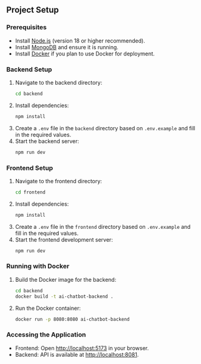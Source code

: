 ## Project Setup

### Prerequisites
- Install [Node.js](https://nodejs.org/) (version 18 or higher recommended).
- Install [MongoDB](https://www.mongodb.com/try/download/community) and ensure it is running.
- Install [Docker](https://www.docker.com/) if you plan to use Docker for deployment.

### Backend Setup
1. Navigate to the backend directory:
   ```bash
   cd backend
   ```
2. Install dependencies:
   ```bash
   npm install
   ```
3. Create a `.env` file in the `backend` directory based on `.env.example` and fill in the required values.
4. Start the backend server:
   ```bash
   npm run dev
   ```

### Frontend Setup
1. Navigate to the frontend directory:
   ```bash
   cd frontend
   ```
2. Install dependencies:
   ```bash
   npm install
   ```
3. Create a `.env` file in the `frontend` directory based on `.env.example` and fill in the required values.
4. Start the frontend development server:
   ```bash
   npm run dev
   ```

### Running with Docker
1. Build the Docker image for the backend:
   ```bash
   cd backend
   docker build -t ai-chatbot-backend .
   ```
2. Run the Docker container:
   ```bash
   docker run -p 8080:8080 ai-chatbot-backend
   ```

### Accessing the Application
- Frontend: Open [http://localhost:5173](http://localhost:5173) in your browser.
- Backend: API is available at [http://localhost:8081](http://localhost:8081).



